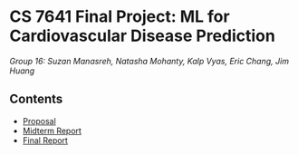 # CS 7641 Final Project: ML for Cardiovascular Disease Prediction

*Group 16: Suzan Manasreh, Natasha Mohanty, Kalp Vyas, Eric Chang, Jim Huang*

## Contents

- [Proposal](https://ml-heart-prediction.github.io/proposal)
- [Midterm Report]()
- [Final Report]()

